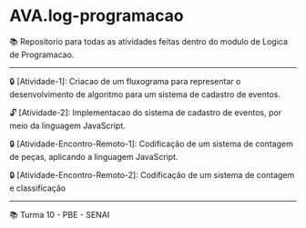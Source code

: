 # AVA.log-programacao

📚 Repositorio para todas as atividades feitas dentro do modulo de Logica de Programacao. 

__________________________________________________________________________________________


🔒 [Atividade-1]: Criacao de um fluxograma para representar o desenvolvimento de algoritmo para um sistema de cadastro de eventos.

🔓 [Atividade-2]: Implementacao do sistema de cadastro de eventos, por meio da linguagem JavaScript.

🔒 [Atividade-Encontro-Remoto-1]: Codificação de um sistema de contagem de peças, aplicando a linguagem JavaScript.

🔒 [Atividade-Encontro-Remoto-2]: Codificação de um sistema de contagem e classificação


__________________________________________________________________________________________

📚 Turma 10 - PBE - SENAI


